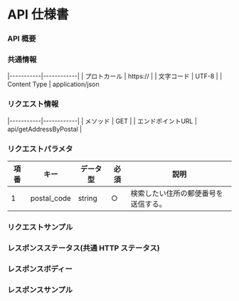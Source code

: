 # API 仕様書
### API 概要


### 共通情報
|-----------|------------|
| プロトカール | https:// |
| 文字コード | UTF-8 |
| Content Type | application/json 

### リクエスト情報
|-----------|------------|
| メソッド | GET |
| エンドポイントURL | api/getAddressByPostal |

### リクエストパラメタ
| 項番 | キー | データ型 | 必須 | 説明 |
|------|------|------|------|-----------------------|
| 1 | postal_code | string | ○ | 検索したい住所の郵便番号を送信する。|																			
																																		
### リクエストサンプル
### レスポンスステータス(共通 HTTP ステータス)
### レスポンスボディー
### レスポンスサンプル

